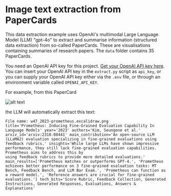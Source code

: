 # Image text extraction from PaperCards

This data extraction example uses OpenAI's multimodal Large Language Model (LLM) "gpt-4o" to extract and summarise information (structured data extraction) from so-called PaperCards. These are visualisations containing summaries of research papers. The `data` folder contains 35 PaperCards.

You need an OpenAI API key for this project. [Get your OpenAI API key here](https://platform.openai.com/login). You can insert your OpenAI API key in the `extract.py` script as `api_key`, or you can supply your OpenAI API key either via the `.env` file, or through an environment variable called `OPENAI_API_KEY`.

For example, from this PaperCard

![alt text](https://github.com/botextractai/ai-image-extraction/assets/159737833/475d93e9-dcfe-4905-8d42-7c219054cefe "Prometheus: Inducing Fine-Grained Evaluation Capability In Language Models")

the LLM will automatically extract this text:

```
File name: w47_2023-prometheus.excalidraw.png
title='Prometheus: Inducing Fine-Grained Evaluation Capability In Language Models' year='2023' authors='Kim, Seungone et al.' arxiv_id='arxiv:2310.08441' main_contribution='An open-source LLM (LLaMA2) evaluation specializing in fine-grained evaluations using feedback rubrics.' insights='While large LLMs have shown impressive performance, they still lack fine-grained evaluation capabilities. Prometheus aims to address this by
using feedback rubrics to provide more detailed evaluations.' main_results=['Prometheus matches or outperforms GPT-4.', 'Prometheus achieves better performance on 3 fine-grained evaluation tasks: MT Bench, Feedback Bench, and LLM Bar Exam.', 'Prometheus can function as a reward model.', 'Reference answers are crucial for fine-grained evaluations.'] tech_bits='Score Rubric, Feedback Collection, Generated Instructions, Generated Responses, Evaluations, Answers & Explanations'
```

